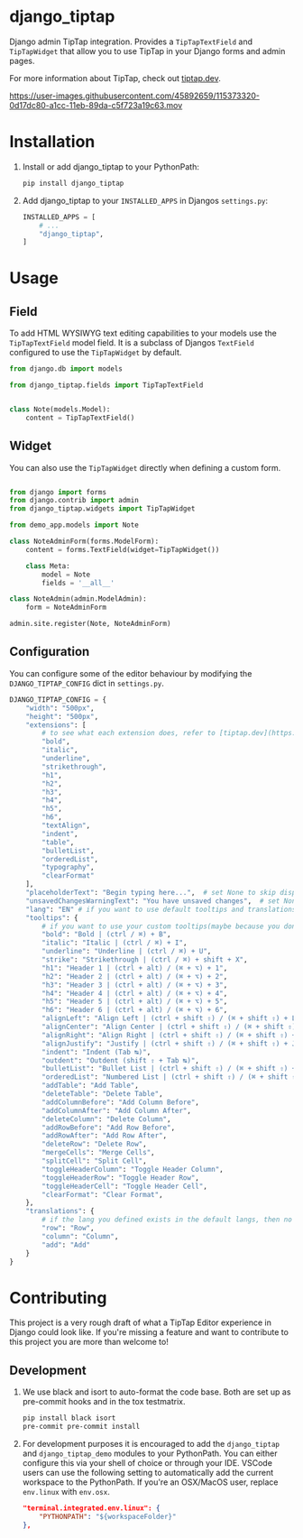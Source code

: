 # django_tiptap

Django admin TipTap integration. Provides a `TipTapTextField` and `TipTapWidget` that
allow you to use TipTap in your Django forms and admin pages.

For more information about TipTap, check out [tiptap.dev](https://www.tiptap.dev/).

https://user-images.githubusercontent.com/45892659/115373320-0d17dc80-a1cc-11eb-89da-c5f723a19c63.mov

# Installation

1. Install or add django_tiptap to your PythonPath:

   ```bash
   pip install django_tiptap
   ```

2. Add django_tiptap to your `INSTALLED_APPS` in Djangos `settings.py`:

   ```python
   INSTALLED_APPS = [
       # ...
       "django_tiptap",
   ]
   ```

# Usage

## Field

To add HTML WYSIWYG text editing capabilities to your models use the `TipTapTextField`
model field. It is a subclass of Djangos `TextField` configured to use the
`TipTapWidget` by default.
<br>

```python
from django.db import models

from django_tiptap.fields import TipTapTextField


class Note(models.Model):
    content = TipTapTextField()
```

## Widget

You can also use the `TipTapWidget` directly when defining a custom form.
<br>

```python

from django import forms
from django.contrib import admin
from django_tiptap.widgets import TipTapWidget

from demo_app.models import Note

class NoteAdminForm(forms.ModelForm):
    content = forms.TextField(widget=TipTapWidget())

    class Meta:
        model = Note
        fields = '__all__'

class NoteAdmin(admin.ModelAdmin):
    form = NoteAdminForm

admin.site.register(Note, NoteAdminForm)
```

## Configuration

You can configure some of the editor behaviour by modifying the `DJANGO_TIPTAP_CONFIG` dict in `settings.py`.

```python
DJANGO_TIPTAP_CONFIG = {
    "width": "500px",
    "height": "500px",
    "extensions": [
        # to see what each extension does, refer to [tiptap.dev](https://www.tiptap.dev/)
        "bold",
        "italic",
        "underline",
        "strikethrough",
        "h1",
        "h2",
        "h3",
        "h4",
        "h5",
        "h6",
        "textAlign",
        "indent",
        "table",
        "bulletList",
        "orderedList",
        "typography",
        "clearFormat"
    ],
    "placeholderText": "Begin typing here...",  # set None to skip display
    "unsavedChangesWarningText": "You have unsaved changes",  # set None to skip display
    "lang": "EN" # if you want to use default tooltips and translations, use this. Valid Options => EN/DE(for now)
    "tooltips": { 
        # if you want to use your custom tooltips(maybe because you don't prefer default or the language you want isn't there)
        "bold": "Bold | (ctrl / ⌘) + B",
        "italic": "Italic | (ctrl / ⌘) + I",
        "underline": "Underline | (ctrl / ⌘) + U",
        "strike": "Strikethrough | (ctrl / ⌘) + shift + X",
        "h1": "Header 1 | (ctrl + alt) / (⌘ + ⌥) + 1",
        "h2": "Header 2 | (ctrl + alt) / (⌘ + ⌥) + 2",
        "h3": "Header 3 | (ctrl + alt) / (⌘ + ⌥) + 3",
        "h4": "Header 4 | (ctrl + alt) / (⌘ + ⌥) + 4",
        "h5": "Header 5 | (ctrl + alt) / (⌘ + ⌥) + 5",
        "h6": "Header 6 | (ctrl + alt) / (⌘ + ⌥) + 6",
        "alignLeft": "Align Left | (ctrl + shift ⇧) / (⌘ + shift ⇧) + L",
        "alignCenter": "Align Center | (ctrl + shift ⇧) / (⌘ + shift ⇧) + E",
        "alignRight": "Align Right | (ctrl + shift ⇧) / (⌘ + shift ⇧) + R",
        "alignJustify": "Justify | (ctrl + shift ⇧) / (⌘ + shift ⇧) + J",
        "indent": "Indent (Tab ↹)",
        "outdent": "Outdent (shift ⇧ + Tab ↹)",
        "bulletList": "Bullet List | (ctrl + shift ⇧) / (⌘ + shift ⇧) + 8",
        "orderedList": "Numbered List | (ctrl + shift ⇧) / (⌘ + shift ⇧) + 7",
        "addTable": "Add Table",
        "deleteTable": "Delete Table",
        "addColumnBefore": "Add Column Before",
        "addColumnAfter": "Add Column After",
        "deleteColumn": "Delete Column",
        "addRowBefore": "Add Row Before",
        "addRowAfter": "Add Row After",
        "deleteRow": "Delete Row",
        "mergeCells": "Merge Cells",
        "splitCell": "Split Cell",
        "toggleHeaderColumn": "Toggle Header Column",
        "toggleHeaderRow": "Toggle Header Row",
        "toggleHeaderCell": "Toggle Header Cell",
        "clearFormat": "Clear Format",
    },
    "translations": {
        # if the lang you defined exists in the default langs, then no need to define translations
        "row": "Row",
        "column": "Column",
        "add": "Add"
    }
}
```

# Contributing

This project is a very rough draft of what a TipTap Editor experience in Django could
look like. If you're missing a feature and want to contribute to this project you are more than
welcome to!

## Development

1.  We use black and isort to auto-format the code base. Both are set up as pre-commit hooks and in the tox testmatrix.

    ```bash
    pip install black isort
    pre-commit pre-commit install
    ```

2.  For development purposes it is encouraged to add the `django_tiptap` and
    `django_tiptap_demo` modules to your PythonPath. You can either configure this via
    your shell of choice or through your IDE.
    VSCode users can use the following setting to automatically add the current workspace
    to the PythonPath. If you're an OSX/MacOS user, replace `env.linux` with `env.osx`.

    ```json
    "terminal.integrated.env.linux": {
        "PYTHONPATH": "${workspaceFolder}"
    },
    ```
